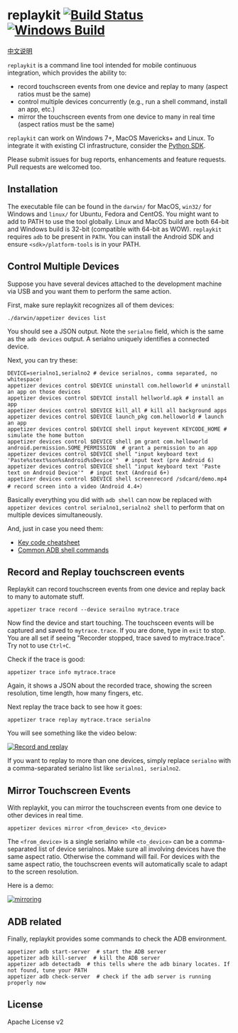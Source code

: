 # replaykit [![Build Status](https://travis-ci.org/appetizerio/replaykit.svg?branch=master)](https://travis-ci.org/appetizerio/replaykit) [![Windows Build](https://ci.appveyor.com/api/projects/status/github/appetizerio/replaykit)](https://ci.appveyor.com/project/mingyuan-xia/replaykit)
[中文说明](./README.cn.md)

`replaykit` is a command line tool intended for mobile continuous integration, which provides the ability to:
* record touchscreen events from one device and replay to many (aspect ratios must be the same)
* control multiple devices concurrently (e.g., run a shell command, install an app, etc.)
* mirror the touchscreen events from one device to many in real time (aspect ratios must be the same)

`replaykit` can work on Windows 7+, MacOS Mavericks+ and Linux. To integrate it with existing CI infrastructure, consider the [Python SDK](https://github.com/appetizerio/replaykit.py). 

Please submit issues for bug reports, enhancements and feature requests. Pull requests are welcomed too.

## Installation
The executable file can be found in the `darwin/` for MacOS, `win32/` for Windows and `linux/` for Ubuntu, Fedora and CentOS. You might want to add to PATH to use the tool globally. Linux and MacOS build are both 64-bit and Windows build is 32-bit (compatible with 64-bit as WOW). `replaykit` requires `adb` to be present in `PATH`. You can install the Android SDK and ensure `<sdk>/platform-tools` is in your PATH.

## Control Multiple Devices
Suppose you have several devices attached to the development machine via USB and you want them to perform the same action.

First, make sure replaykit recognizes all of them devices:
```
./darwin/appetizer devices list
```
You should see a JSON output. Note the `serialno` field, which is the same as the `adb devices` output. A serialno uniquely identifies a connected device.

Next, you can try these:
```
DEVICE=serialno1,serialno2 # device serialnos, comma separated, no whitespace!
appetizer devices control $DEVICE uninstall com.helloworld # uninstall an app on those devices
appetizer devices control $DEVICE install hellworld.apk # install an app
appetizer devices control $DEVICE kill_all # kill all background apps
appetizer devices control $DEVICE launch_pkg com.helloworld # launch an app
appetizer devices control $DEVICE shell input keyevent KEYCODE_HOME # simulate the home button
appetizer devices control $DEVICE shell pm grant com.helloworld android.permission.SOME_PERMISSION  # grant a permission to an app 
appetizer devices control $DEVICE shell "input keyboard text 'Paste%stext%son%sAndroid%sDevice'"  # input text (pre Android 6)
appetizer devices control $DEVICE shell "input keyboard text 'Paste text on Android Device'"  # input text (Android 6+)
appetizer devices control $DEVICE shell screenrecord /sdcard/demo.mp4  # record screen into a video（Android 4.4+）
```
Basically everything you did with `adb shell` can now be replaced with `appetizer devices control serialno1,serialno2 shell` to perform that on multiple devices simultaneously.

And, just in case you need them:
* [Key code cheatsheet](https://developer.android.com/reference/android/view/KeyEvent.html)
* [Common ADB shell commands](http://stackoverflow.com/documentation/android/1051/adb-android-debug-bridge)

## Record and Replay touchscreen events
Replaykit can record touchscreen events from one device and replay back to many to automate stuff.
```
appetizer trace record --device serailno mytrace.trace
```
Now find the device and start touching. The touchsceen events will be captured and saved to `mytrace.trace`. If you are done, type in `exit` to stop. You are all set if seeing "Recorder stopped, trace saved to mytrace.trace". Try not to use `Ctrl+C`.

Check if the trace is good:
```
appetizer trace info mytrace.trace
```
Again, it shows a JSON about the recorded trace, showing the screen resolution, time length, how many fingers, etc.

Next replay the trace back to see how it goes:
```
appetizer trace replay mytrace.trace serialno
```
You will see something like the video below:

[![Record and replay](https://i.vimeocdn.com/video/583660790_640.jpg)](https://vimeo.com/176421640)

If you want to replay to more than one devices, simply replace `serialno` with a comma-separated serialno list like `serialno1, serialno2`.

## Mirror Touchscreen Events
With replaykit, you can mirror the touchscreen events from one device to other devices in real time.
```
appetizer devices mirror <from_device> <to_device>
```
The `<from_device>` is a single serialno while `<to_device>` can be a comma-separated list of device serialnos.
Make sure all involving devices have the same aspect ratio. Otherwise the command will fail.
For devices with the same aspect ratio, the touchscreen events will automatically scale to adapt to the screen resolution.

Here is a demo:

[![mirroring](https://i.vimeocdn.com/video/585120374_640.jpg)](https://vimeo.com/176421482)

## ADB related
Finally, replaykit provides some commands to check the ADB environment.
```
appetizer adb start-server  # start the ADB server
appetizer adb kill-server  # kill the ADB server
appetizer adb detectadb  # this tells where the adb binary locates. If not found, tune your PATH
appetizer adb check-server  # check if the adb server is running properly now
```
## License
Apache License v2
